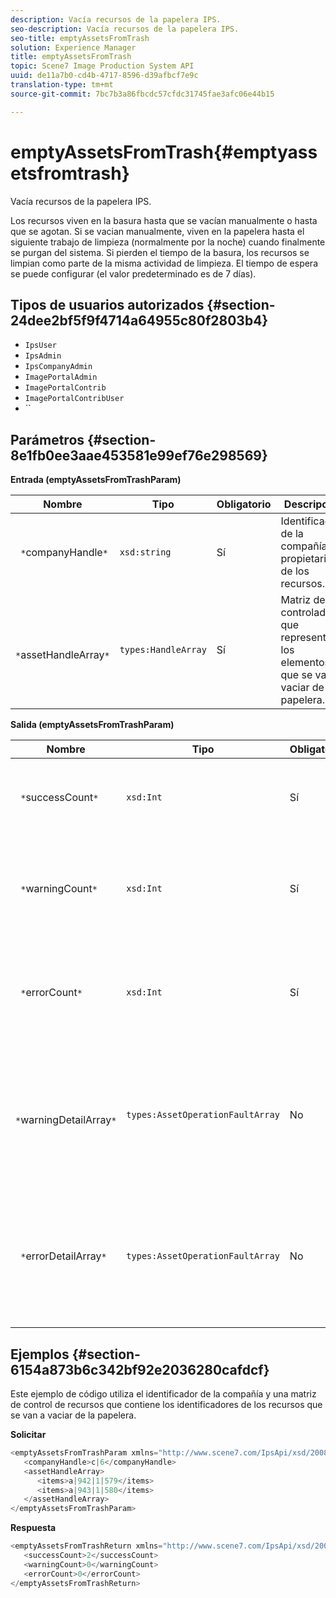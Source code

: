 ```yaml
---
description: Vacía recursos de la papelera IPS.
seo-description: Vacía recursos de la papelera IPS.
seo-title: emptyAssetsFromTrash
solution: Experience Manager
title: emptyAssetsFromTrash
topic: Scene7 Image Production System API
uuid: de11a7b0-cd4b-4717-8596-d39afbcf7e9c
translation-type: tm+mt
source-git-commit: 7bc7b3a86fbcdc57cfdc31745fae3afc06e44b15

---
```



# emptyAssetsFromTrash{#emptyassetsfromtrash}

Vacía recursos de la papelera IPS.

Los recursos viven en la basura hasta que se vacían manualmente o hasta que se agotan. Si se vacian manualmente, viven en la papelera hasta el siguiente trabajo de limpieza (normalmente por la noche) cuando finalmente se purgan del sistema. Si pierden el tiempo de la basura, los recursos se limpian como parte de la misma actividad de limpieza. El tiempo de espera se puede configurar (el valor predeterminado es de 7 días).

## Tipos de usuarios autorizados {#section-24dee2bf5f9f4714a64955c80f2803b4}

* `IpsUser`
* `IpsAdmin`
* `IpsCompanyAdmin`
* `ImagePortalAdmin`
* `ImagePortalContrib`
* `ImagePortalContribUser`
* ``

## Parámetros {#section-8e1fb0ee3aae453581e99ef76e298569}

**Entrada (emptyAssetsFromTrashParam)**

| Nombre | Tipo | Obligatorio | Descripción |
|---|---|---|---|
| ` *`companyHandle`*` | `xsd:string` | Sí | Identificador de la compañía propietaria de los recursos. |
| ` *`assetHandleArray`*` | `types:HandleArray` | Sí | Matriz de controladores que representan los elementos que se van a vaciar de la papelera. |

**Salida (emptyAssetsFromTrashParam)**

| Nombre | Tipo | Obligatorio | Descripción |
|---|---|---|---|
| ` *`successCount`*` | `xsd:Int` | Sí | Número de recursos vaciados correctamente de la papelera. |
| ` *`warningCount`*` | `xsd:Int` | Sí | Número de advertencias generadas cuando la operación intentó vaciar recursos de la papelera. |
| ` *`errorCount`*` | `xsd:Int` | Sí | Número de errores generados cuando la operación intentó vaciar recursos de la papelera. |
| ` *`warningDetailArray`*` | `types:AssetOperationFaultArray` | No | Matriz de detalles asociados a los recursos que generaron advertencias cuando la operación intentó vaciarlos de la papelera. |
| ` *`errorDetailArray`*` | `types:AssetOperationFaultArray` | No | Matriz de detalles asociados a los recursos que generaron errores cuando la operación intentó vaciarlos de la papelera. |

## Ejemplos {#section-6154a873b6c342bf92e2036280cafdcf}

Este ejemplo de código utiliza el identificador de la compañía y una matriz de control de recursos que contiene los identificadores de los recursos que se van a vaciar de la papelera.

**Solicitar**

```java
<emptyAssetsFromTrashParam xmlns="http://www.scene7.com/IpsApi/xsd/2008-01-15">
   <companyHandle>c|6</companyHandle>
   <assetHandleArray>
      <items>a|942|1|579</items>
      <items>a|943|1|580</items>
   </assetHandleArray>
</emptyAssetsFromTrashParam>
```

**Respuesta**

```java
<emptyAssetsFromTrashReturn xmlns="http://www.scene7.com/IpsApi/xsd/2008-01-15">
   <successCount>2</successCount>
   <warningCount>0</warningCount>
   <errorCount>0</errorCount>
</emptyAssetsFromTrashReturn>
```

